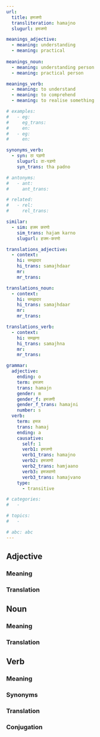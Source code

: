 ```yaml
---
url: 
  title: हमजणो
  transliteration: hamajno
  slugurl: हमजणो

meanings_adjective:
  - meaning: understanding
  - meaning: practical
 
meanings_noun:
  - meaning: understanding person
  - meaning: practical person

meanings_verb:
  - meaning: to understand
  - meaning: to comprehend
  - meaning: to realise something

# examples:
#   - eg:
#     eg_trans: 
#     en:
#   - eg:
#     en:

synonyms_verb:
  - syn: ठा पड़णो
    slugurl: ठा-पड़णो
    syn_trans: tha padno

# antonyms:
#   - ant:
#     ant_trans: 

# related:
#   - rel:
#     rel_trans: 

similar:
  - sim: हजम करणो
    sim_trans: hajam karno
    slugurl: हजम-करणो

translations_adjective:
  - context:
    hi: समझदार
    hi_trans: samajhdaar
    mr:
    mr_trans:

translations_noun:
  - context:
    hi: समझदार
    hi_trans: samajhdaar
    mr:
    mr_trans:

translations_verb:
  - context:
    hi: समझना
    hi_trans: samajhna
    mr:
    mr_trans:

grammar:
  adjective:
    ending: o
    term: हमजण
    trans: hamajn
    gender: m
    gender_f: हमजणी
    gender_f_trans: hamajni
    number: s
  verb:
    term: हमज
    trans: hamaj
    ending: a
    causative:
      self: 1
      verb1: हमजणो
      verb1_trans: hamajno
      verb2: हमजाणो
      verb2_trans: hamjaano
      verb3: हमजवाणो
      verb3_trans: hamajvano
    type:
      - transitive

# categories:
#   -

# topics:
#   -

# abc: abc   
---
```


## Adjective
### Meaning
<meaning :meanings="meanings_adjective" :url="url"></meaning>

### Translation
<translation :translation="translations_adjective" :url="url"></translation>

## Noun
### Meaning
<meaning :meanings="meanings_noun" :url="url"></meaning>

<!-- ### Examples
<eg :eg="examples" :url="url"></eg> -->

<!-- ### Synonyms
<syn :syn="synonyms" :url="url"></syn> -->

<!-- ### Antonyms
<ant :ant="antonyms" :url="url"></ant> -->

### Translation
<translation :translation="translations_noun" :url="url"></translation>

<!-- ### Declension
<noun-decl :grammar="grammar" :url="url"></noun-decl> -->

<!-- ### Related
<related :related="related" :url="url"></related> -->

<!-- ### Similar
<similar :similar="similar" :url="url"></similar> -->

## Verb
### Meaning
<meaning :meanings="meanings_verb" :url="url"></meaning>

<!-- ### Examples
<eg :eg="examples_verb" :url="url"></eg> -->

### Synonyms
<syn :syn="synonyms_verb" :url="url"></syn>

<!-- ### Antonyms
<ant :ant="antonyms" :url="url"></ant> -->

### Translation
<translation :translation="translations_verb" :url="url"></translation>

### Conjugation
<verb-conj :grammar="grammar" :url="url"></verb-conj>
